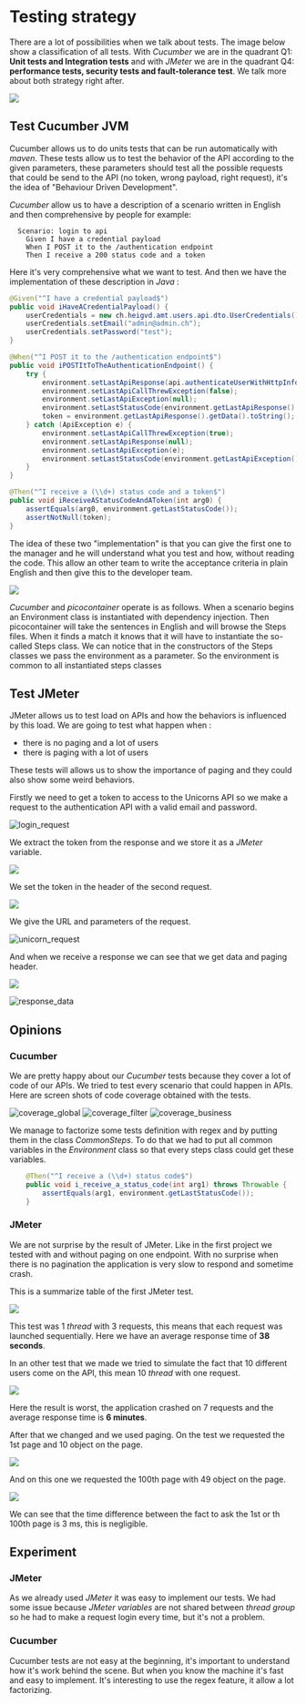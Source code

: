 # Testing strategy

There are a lot of possibilities when we talk about tests. The image below show a classification of all tests. With _Cucumber_ we are in the quadrant Q1: **Unit tests and Integration tests** and with _JMeter_ we are in the quadrant Q4: **performance tests, security tests and fault-tolerance test**. We talk more about both strategy right after.

![](img/test_type.png)

## Test Cucumber JVM

Cucumber allows us to do units tests that can be run automatically with _maven_. These tests allow us to test the behavior of the API according to the given parameters, these parameters should test all the possible requests that could be send to the API (no token, wrong payload, right request), it's the idea of "Behaviour Driven Development". 

_Cucumber_ allow us to have a description of a scenario written in English and then comprehensive by people for example:

```gherkin
  Scenario: login to api
    Given I have a credential payload
    When I POST it to the /authentication endpoint
    Then I receive a 200 status code and a token
```

Here it's very comprehensive what we want to test. And then we have the implementation of these description in _Java_ :

```java
@Given("^I have a credential payload$")
public void iHaveACredentialPayload() {
    userCredentials = new ch.heigvd.amt.users.api.dto.UserCredentials();
    userCredentials.setEmail("admin@admin.ch");
    userCredentials.setPassword("test");
}

@When("^I POST it to the /authentication endpoint$")
public void iPOSTItToTheAuthenticationEndpoint() {
    try {
        environment.setLastApiResponse(api.authenticateUserWithHttpInfo(userCredentials));
        environment.setLastApiCallThrewException(false);
        environment.setLastApiException(null);
        environment.setLastStatusCode(environment.getLastApiResponse().getStatusCode());
        token = environment.getLastApiResponse().getData().toString();
    } catch (ApiException e) {
        environment.setLastApiCallThrewException(true);
        environment.setLastApiResponse(null);
        environment.setLastApiException(e);
        environment.setLastStatusCode(environment.getLastApiException().getCode());
    }
}

@Then("^I receive a (\\d+) status code and a token$")
public void iReceiveAStatusCodeAndAToken(int arg0) {
    assertEquals(arg0, environment.getLastStatusCode());
    assertNotNull(token);
}
```

The idea of these two "implementation" is that you can give the first one to the manager and he will understand what you test and how, without reading the code. This allow an other team to write the acceptance criteria in plain English and then give this to the developer team.

![](img/cucumber_image.png)

_Cucumber_ and _picocontainer_ operate is as follows. When a scenario begins an Environment class is instantiated with dependency injection. Then picocontainer will take the sentences in English and will browse the Steps files. When it finds a match it knows that it will have to instantiate the so-called Steps class. We can notice that in the constructors of the Steps classes we pass the environment as a parameter. So the environment is common to all instantiated steps classes

## Test JMeter

JMeter allows us to test load on APIs and how the behaviors is influenced by this load. We are going to test what happen when :

- there is no paging and a lot of users 
- there is paging with a lot of users

These tests will allows us to show the importance of paging and they could also show some weird behaviors. 

Firstly we need to get a token to access to the Unicorns API so we make a request to the authentication API with a valid email and password.

![login_request](img/login_request.png)

We extract the token from the response and we store it as a _JMeter_ variable.

![](img/token_extractor.png)

We set the token in the header of the second request.

![](img/header_manager_unicorns.png)

We give the URL and parameters of the request.

![unicorn_request](img/unicorn_request.png)

And when we receive a response we can see that we get data and paging header.

![](img/response_header.png)

![response_data](img/response_data.png)

## Opinions

### Cucumber

We are pretty happy about our _Cucumber_ tests because they cover a lot of code of our APIs. We tried to test every scenario that could happen in APIs. Here are screen shots of code coverage obtained with the tests.

![coverage_global](img/coverage_global.png)
![coverage_filter](img/coverage_filter.png)
![coverage_business](img/coverage_business.png)

We manage to factorize some tests definition with regex and by putting them in the class _CommonSteps_. To do that we had to put all common variables in the _Environment_ class so that every steps class could get these variables.

```java
    @Then("^I receive a (\\d+) status code$")
    public void i_receive_a_status_code(int arg1) throws Throwable {
        assertEquals(arg1, environment.getLastStatusCode());
    }
```



### JMeter

We are not surprise by the result of JMeter. Like in the first project we tested with and without paging on one endpoint. With no surprise when there is no pagination the application is very slow to respond and sometime crash.

This is a summarize table of the first JMeter test.

![](img/table_without_paging_1.png)

This test was 1 _thread_ with 3 requests, this means that each request was launched sequentially. Here we have an average response time of **38 seconds**.

In an other test that we made we tried to simulate the fact that 10 different users come on the API, this mean 10 _thread_ with one request. 

![](img/table_without_paging_10t.png)

Here the result is worst, the application crashed on 7 requests and the average response time is **6 minutes**.

After that we changed and we used paging. On the test we requested the 1st page and 10 object on the page.

![](img/table_jmeter_paging_2.png)

And on this one we requested the 100th page with 49 object on the page.

![](img/table_jmeter_with_paging_1.png)

We can see that the time difference between the fact to ask the 1st or th 100th page is 3 ms, this is negligible.

## Experiment

### JMeter

As we already used _JMeter_ it was easy to implement our tests. We had some issue because _JMeter variables_ are not shared between _thread group_ so he had to make a request login every time, but it's not a problem.

### Cucumber

Cucumber tests are not easy at the beginning, it's important to understand how it's work behind the scene. But when you know the machine it's fast and easy to implement. It's interesting to use the regex feature, it allow a lot factorizing.





